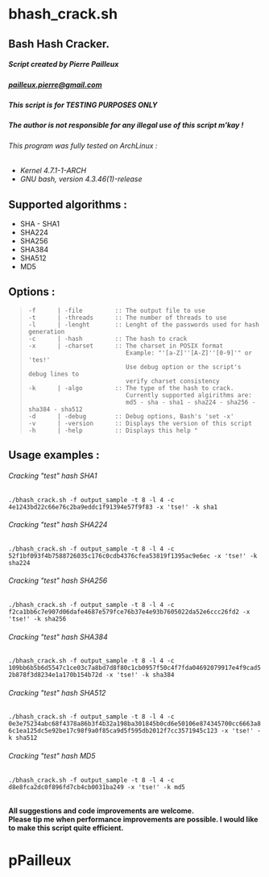 # bhash_crack.sh
Bash Hash Cracker.
--------------

#####  Script created by Pierre Pailleux
##### <pailleux.pierre@gmail.com>

##### **This script is for TESTING PURPOSES ONLY** </br>
##### **The author is not responsible for any illegal use of this script m'kay !** </br>

###### *This program was fully tested on ArchLinux :*
+ *Kernel 4.7.1-1-ARCH*
+ *GNU bash, version 4.3.46(1)-release*


Supported algorithms :
--------------
+ SHA - SHA1
+ SHA224
+ SHA256
+ SHA384
+ SHA512
+ MD5

Options :
--------------
>     -f      | -file         :: The output file to use
>     -t      | -threads      :: The number of threads to use
>     -l      | -lenght       :: Lenght of the passwords used for hash generation
>     -c      | -hash         :: The hash to crack
>     -x      | -charset      :: The charset in POSIX format
>                                Example: "'[a-Z]''[A-Z]''[0-9]'" or 'tes!'
>                                Use debug option or the script's debug lines to
>                                verify charset consistency
>     -k      | -algo         :: The type of the hash to crack.
>                                Currently supported algirithms are:
>                                md5 - sha - sha1 - sha224 - sha256 - sha384 - sha512
>     -d      | -debug        :: Debug options, Bash's 'set -x'
>     -v      | -version      :: Displays the version of this script
>     -h      | -help         :: Displays this help "

Usage examples :
--------------
###### Cracking "test" hash SHA1
`./bhash_crack.sh -f output_sample -t 8 -l 4 -c 4e1243bd22c66e76c2ba9eddc1f91394e57f9f83 -x 'tse!' -k sha1`
###### Cracking "test" hash SHA224
`./bhash_crack.sh -f output_sample -t 8 -l 4 -c 52f1bf093f4b7588726035c176c0cdb4376cfea53819f1395ac9e6ec -x 'tse!' -k sha224`
###### Cracking "test" hash SHA256
`./bhash_crack.sh -f output_sample -t 8 -l 4 -c f2ca1bb6c7e907d06dafe4687e579fce76b37e4e93b7605022da52e6ccc26fd2 -x 'tse!' -k sha256`
###### Cracking "test" hash SHA384
`./bhash_crack.sh -f output_sample -t 8 -l 4 -c 109bb6b5b6d5547c1ce03c7a8bd7d8f80c1cb0957f50c4f7fda04692079917e4f9cad52b878f3d8234e1a170b154b72d -x 'tse!' -k sha384`
###### Cracking "test" hash SHA512
`./bhash_crack.sh -f output_sample -t 8 -l 4 -c 0e3e75234abc68f4378a86b3f4b32a198ba301845b0cd6e50106e874345700cc6663a86c1ea125dc5e92be17c98f9a0f85ca9d5f595db2012f7cc3571945c123 -x 'tse!' -k sha512`
###### Cracking "test" hash MD5
`./bhash_crack.sh -f output_sample -t 8 -l 4 -c d8e8fca2dc0f896fd7cb4cb0031ba249 -x 'tse!' -k md5`

</br>**All suggestions and code improvements are welcome.**</br>
**Please tip me when performance improvements are possible. I would like to make this script quite efficient.**

# pPailleux
